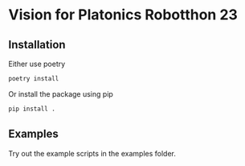 # Vision for Platonics Robotthon 23

## Installation

Either use poetry 
```bash
poetry install
```

Or install the package using pip
```bash
pip install .
```
## Examples

Try out the example scripts in the examples folder.

